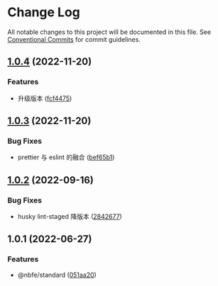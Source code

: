 # Change Log

All notable changes to this project will be documented in this file. See [Conventional Commits](https://conventionalcommits.org) for commit guidelines.

## [1.0.4](https://github.com/shuoshubao/nbfe/compare/@nbfe/standard@1.0.3...@nbfe/standard@1.0.4) (2022-11-20)

### Features

- 升级版本 ([fcf4475](https://github.com/shuoshubao/nbfe/commit/fcf4475))

## [1.0.3](https://github.com/shuoshubao/nbfe/compare/@nbfe/standard@1.0.2...@nbfe/standard@1.0.3) (2022-11-20)

### Bug Fixes

- prettier 与 eslint 的融合 ([bef65b1](https://github.com/shuoshubao/nbfe/commit/bef65b1))

## [1.0.2](https://github.com/shuoshubao/nbfe/compare/@nbfe/standard@1.0.1...@nbfe/standard@1.0.2) (2022-09-16)

### Bug Fixes

- husky lint-staged 降版本 ([2842677](https://github.com/shuoshubao/nbfe/commit/2842677))

## 1.0.1 (2022-06-27)

### Features

- @nbfe/standard ([051aa20](https://github.com/shuoshubao/nbfe/commit/051aa20))
